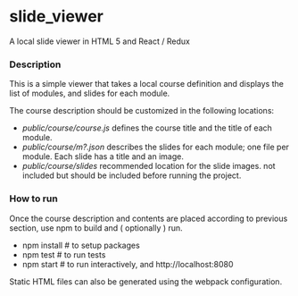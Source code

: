 # slide_viewer

A local slide viewer in HTML 5 and React / Redux

### Description

This is a simple viewer that takes a local course definition and displays
the list of modules, and slides for each module.

The course description should be customized in the following locations:
- *public/course/course.js*
    defines the course title and the title of each module.
- *public/course/m?.json*
    describes the slides for each module; one file per module.
    Each slide has a title and an image.
- *public/course/slides*
    recommended location for the slide images. not included but should be
    included before running the project.

### How to run

Once the course description and contents are placed according to previous
section, use npm to build and ( optionally ) run.

- npm install          # to setup packages
- npm test             # to run tests
- npm start            # to run interactively, and http://localhost:8080

Static HTML files can also be generated using the webpack configuration.
